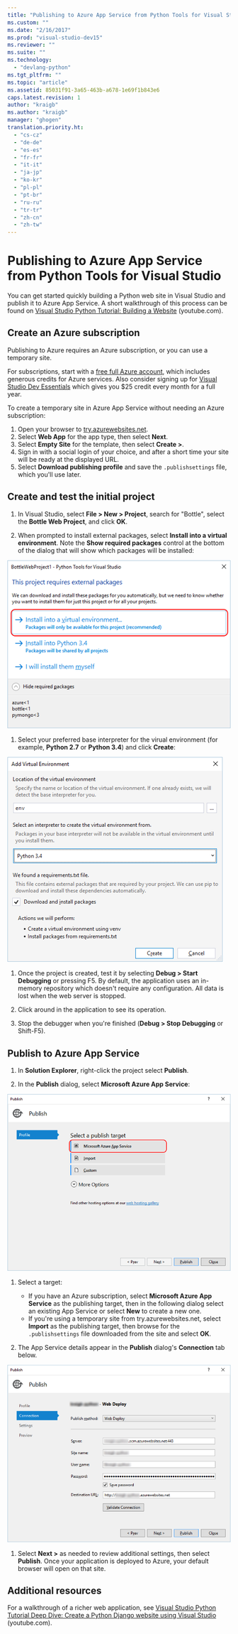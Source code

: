 ```yaml
---
title: "Publishing to Azure App Service from Python Tools for Visual Studio | Microsoft Docs"
ms.custom: ""
ms.date: "2/16/2017"
ms.prod: "visual-studio-dev15"
ms.reviewer: ""
ms.suite: ""
ms.technology:
  - "devlang-python"
ms.tgt_pltfrm: ""
ms.topic: "article"
ms.assetid: 85031f91-3a65-463b-a678-1e69f1b843e6
caps.latest.revision: 1
author: "kraigb"
ms.author: "kraigb"
manager: "ghogen"
translation.priority.ht:
  - "cs-cz"
  - "de-de"
  - "es-es"
  - "fr-fr"
  - "it-it"
  - "ja-jp"
  - "ko-kr"
  - "pl-pl"
  - "pt-br"
  - "ru-ru"
  - "tr-tr"
  - "zh-cn"
  - "zh-tw"
---
```


# Publishing to Azure App Service from Python Tools for Visual Studio

You can get started quickly building a Python web site in Visual Studio and publish it to Azure App Service. A short walkthrough of this process can be found on [Visual Studio Python Tutorial: Building a Website](https://www.youtube.com/watch?v=FJx5mutt1uk&list=PLReL099Y5nRdLgGAdrb_YeTdEnd23s6Ff&index=6) (youtube.com).  

## Create an Azure subscription

Publishing to Azure requires an Azure subscription, or you can use a temporary site.

For subscriptions, start with a [free full Azure account](https://azure.microsoft.com/en-us/free/), which includes generous credits for Azure services. Also consider signing up for [Visual Studio Dev Essentials](https://azure.microsoft.com/en-us/pricing/member-offers/vs-dev-essentials/) which gives you $25 credit every month for a full year.

To create a temporary site in Azure App Service without needing an Azure subscription:

1. Open your browser to [try.azurewebsites.net](https://try.azurewebsites.net).
1. Select **Web App** for the app type, then select **Next**.
1. Select **Empty Site** for the template, then select **Create >**.
1. Sign in with a social login of your choice, and after a short time your site will be ready at the displayed URL.
1. Select **Download publishing profile** and save the `.publishsettings` file, which you'll use later.

 ## Create and test the initial project

1. In Visual Studio, select **File > New > Project**, search for "Bottle", select the **Bottle Web Project**, and click **OK**.    

1. When prompted to install external packages, select **Install into a virtual environment**. Note the **Show required packages** control at the bottom of the dialog that will show which packages will be installed:

  ![Installing required packages](media/tutorials-common-external-packages.png)

1. Select your preferred base interpreter for the virual environment (for example, **Python 2.7** or **Python 3.4**) and click **Create**:

  ![Adding a virtual environment when creating a project](media/tutorials-common-add-virtual-environment.png)

1. Once the project is created, test it by selecting **Debug > Start Debugging** or pressing F5. By default, the application uses an in-memory repository which doesn't require any configuration. All data is lost when the web server is stopped.

1. Click around in the application to see its operation.

1. Stop the debugger when you're finished (**Debug > Stop Debugging** or Shift-F5).

## Publish to Azure App Service

1. In **Solution Explorer**, right-click the project select **Publish**. 

1. In the **Publish** dialog, select **Microsoft Azure App Service**:

  ![Publish to Azure step 1](media/tutorials-common-publish-1.png)

1. Select a target:

    - If you have an Azure subscription, select **Microsoft Azure App Service** as the publishing target, then in the following dialog select an existing App Service or select **New** to create a new one.
    - If you're using a temporary site from try.azurewebsites.net, select **Import** as the publishing target, then browse for the `.publishsettings` file downloaded from the site and select **OK**.

1. The App Service details appear in the **Publish** dialog's **Connection** tab below.

  ![Publish to Azure step 2](media/tutorials-common-publish-2.png)

1. Select **Next >** as needed to review additional settings, then select **Publish**. Once your application is deployed to Azure, your default browser will open on that site. 
 
## Additional resources

For a walkthrough of a richer web application, see [Visual Studio Python Tutorial Deep Dive: Create a Python Django website using Visual Studio](https://www.youtube.com/watch?v=WG3pGmoo8nE&list=PLReL099Y5nRdLgGAdrb_YeTdEnd23s6Ff&index=10) (youtube.com). 